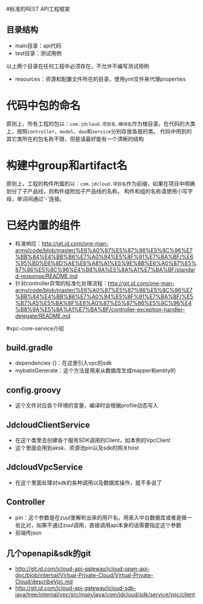 #标准的REST API工程框架
## 目录结构
- main目录：api代码
- test目录：测试用例

以上两个目录在任何工程中必须存在，不允许不编写测试用例

- resources：资源和配置文件所在的目录，使用yml文件来代理properties

# 代码中包的命名
原则上，所有工程的包以：`com.jdcloud.项目名.模块名`作为根目录。在代码的大类上，按照`controller`、`model`、`dao`和`service`分别存放各层的类。
代码中用到的其它类所在的包名称不限，但是请最好能有一个清晰的结构

# 构建中group和artifact名
原则上，工程的构件所属的以：`com.jdcloud.项目名`作为前缀，如果在项目中明确划分了子产品线，则构件组附加子产品线的名称。
构件和组的名称请使用小写字母，单词间通过'-'连接。

# 已经内置的组件
- 标准响应：http://git.jd.com/one-man-army/code/blob/master/%E6%A0%87%E5%87%86%E5%8C%96%E7%BB%84%E4%BB%B6%E7%A0%94%E5%8F%91%E7%BA%BF/%E6%95%B0%E6%8D%AE%E6%A8%A1%E5%9E%8B%E6%A0%87%E5%87%86%E5%8C%96%E4%B8%9A%E5%8A%A1%E7%BA%BF/standard-response/README.md
- 针对controller异常的标准化处理流程：http://git.jd.com/one-man-army/code/blob/master/%E6%A0%87%E5%87%86%E5%8C%96%E7%BB%84%E4%BB%B6%E7%A0%94%E5%8F%91%E7%BA%BF/%E5%B7%A5%E5%BA%8F%E6%A0%87%E5%87%86%E5%8C%96%E4%B8%9A%E5%8A%A1%E7%BA%BF/controller-exception-handler-delegate/README.md

#vpc-core-service介绍
## build.gradle
- dependencies {}：在这里引入vpc的sdk
- mybatisGenerate：这个方法是用来从数据库生成mapper和entity的
## config.groovy
- 这个文件对应各个环境的变量，编译时会根据profile动态写入
## JdcloudClientService
- 在这个类里去创建各个服务SDK调用的Client，如本例的VpcClient
- 这个里面会用到aksk、资源池pin以及sdk的网关host
## JdcloudVpcService
- 在这个里面处理对sdk的各种调用以及数据库操作，就不多说了
## Controller
- pin：这个参数是在zuul里解析出来的用户名，用来入中台数据库或者是做一些比对，如果不通过zuul调用，直接调用api本身的话需要指定这个参数
- 前端传json
## 几个openapi&sdk的git
- http://git.jd.com/jcloud-api-gateway/jcloud-open-api-doc/blob/internal/Virtual-Private-Cloud/Virtual-Private-Cloud/describeVpc.md
- http://git.jd.com/jcloud-api-gateway/jcloud-sdk-java/tree/internal/vpc/src/main/java/com/jdcloud/sdk/service/vpc/client